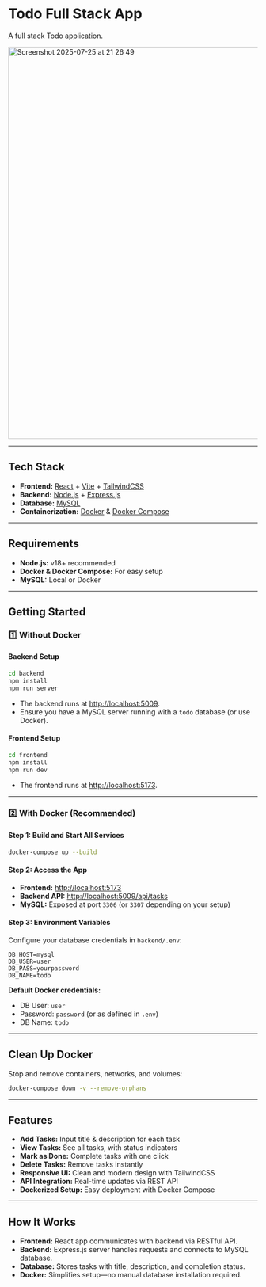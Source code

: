 # Todo Full Stack App

A full stack Todo application.

<img width="1363" height="792" alt="Screenshot 2025-07-25 at 21 26 49" src="https://github.com/user-attachments/assets/c7e092eb-1af5-4107-a56e-10e8cf199475" />


---

## Tech Stack

- **Frontend:** [React](https://react.dev/) + [Vite](https://vitejs.dev/) + [TailwindCSS](https://tailwindcss.com/)
- **Backend:** [Node.js](https://nodejs.org/) + [Express.js](https://expressjs.com/)
- **Database:** [MySQL](https://www.mysql.com/)
- **Containerization:** [Docker](https://www.docker.com/) & [Docker Compose](https://docs.docker.com/compose/)

---

## Requirements

- **Node.js:** v18+ recommended
- **Docker & Docker Compose:** For easy setup 
- **MySQL:** Local or Docker

---

## Getting Started

### 1️⃣ Without Docker

#### Backend Setup

```bash
cd backend
npm install
npm run server
```
- The backend runs at [http://localhost:5009](http://localhost:5009).
- Ensure you have a MySQL server running with a `todo` database (or use Docker).

#### Frontend Setup

```bash
cd frontend
npm install
npm run dev
```
- The frontend runs at [http://localhost:5173](http://localhost:5173).

---

### 2️⃣ With Docker (Recommended)

#### Step 1: Build and Start All Services

```bash
docker-compose up --build
```

#### Step 2: Access the App

- **Frontend:** [http://localhost:5173](http://localhost:5173)
- **Backend API:** [http://localhost:5009/api/tasks](http://localhost:5009/api/tasks)
- **MySQL:** Exposed at port `3306` (or `3307` depending on your setup)

#### Step 3: Environment Variables

Configure your database credentials in `backend/.env`:
```env
DB_HOST=mysql
DB_USER=user
DB_PASS=yourpassword
DB_NAME=todo
```

**Default Docker credentials:**
- DB User: `user`
- Password: `password` (or as defined in `.env`)
- DB Name: `todo`

---

## Clean Up Docker

Stop and remove containers, networks, and volumes:
```bash
docker-compose down -v --remove-orphans
```

---

## Features

- **Add Tasks:** Input title & description for each task
- **View Tasks:** See all tasks, with status indicators
- **Mark as Done:** Complete tasks with one click
- **Delete Tasks:** Remove tasks instantly
- **Responsive UI:** Clean and modern design with TailwindCSS
- **API Integration:** Real-time updates via REST API
- **Dockerized Setup:** Easy deployment with Docker Compose

---

## How It Works

- **Frontend:** React app communicates with backend via RESTful API.
- **Backend:** Express.js server handles requests and connects to MySQL database.
- **Database:** Stores tasks with title, description, and completion status.
- **Docker:** Simplifies setup—no manual database installation required.
